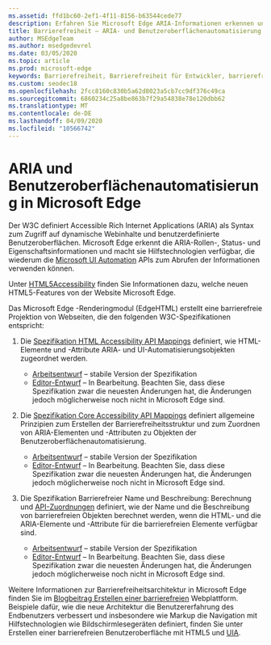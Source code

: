 ```yaml
---
ms.assetid: ffd1bc60-2ef1-4f11-8156-b63544cede77
description: Erfahren Sie Microsoft Edge ARIA-Informationen erkennen und dann hilfstechnologien zur Verfügung stellt, die dann Microsoft UI Automation APIs verwenden können.
title: Barrierefreiheit – ARIA- und Benutzeroberflächenautomatisierung
author: MSEdgeTeam
ms.author: msedgedevrel
ms.date: 03/05/2020
ms.topic: article
ms.prod: microsoft-edge
keywords: Barrierefreiheit, Barrierefreiheit für Entwickler, barrierefreie Websites, Edge, Webentwicklung, ARIA, Entwickler, UIA, Benutzeroberflächenautomatisierung
ms.custom: seodec18
ms.openlocfilehash: 2fcc8160c830b5a62d8023a5cb7cc9df376c49ca
ms.sourcegitcommit: 6860234c25a8be863b7f29a54838e78e120dbb62
ms.translationtype: MT
ms.contentlocale: de-DE
ms.lasthandoff: 04/09/2020
ms.locfileid: "10566742"
---
```

# ARIA und Benutzeroberflächenautomatisierung in Microsoft Edge

Der W3C definiert Accessible Rich Internet Applications (ARIA) als Syntax zum Zugriff auf dynamische Webinhalte und benutzerdefinierte Benutzeroberflächen. Microsoft Edge erkennt die ARIA-Rollen-, Status- und Eigenschaftsinformationen und macht sie Hilfstechnologien verfügbar, die wiederum die [Microsoft UI Automation](https://blogs.msdn.microsoft.com/winuiautomation/) APIs zum Abrufen der Informationen verwenden können.

Unter [HTML5Accessibility](https://html5accessibility.com) finden Sie Informationen dazu, welche neuen HTML5-Features von der Website Microsoft Edge.

Das Microsoft Edge -Renderingmodul (EdgeHTML) erstellt eine barrierefreie Projektion von Webseiten, die den folgenden W3C-Spezifikationen entspricht:

1. Die [Spezifikation HTML Accessibility API Mappings](https://w3.org/TR/html-aam-1.0/) definiert, wie HTML-Elemente und -Attribute ARIA- und UI-Automatisierungsobjekten zugeordnet werden.
   * [Arbeitsentwurf](https://w3.org/TR/html-aam-1.0/) – stabile Version der Spezifikation
   * [Editor-Entwurf](https://w3c.github.io/html-aam/) – In Bearbeitung. Beachten Sie, dass diese Spezifikation zwar die neuesten Änderungen hat, die Änderungen jedoch möglicherweise noch nicht in Microsoft Edge sind.


2. Die [Spezifikation Core Accessibility API Mappings](https://w3.org/TR/core-aam-1.1/) definiert allgemeine Prinzipien zum Erstellen der Barrierefreiheitsstruktur und zum Zuordnen von ARIA-Elementen und -Attributen zu Objekten der Benutzeroberflächenautomatisierung.
   * [Arbeitsentwurf](https://w3.org/TR/core-aam-1.1/) – stabile Version der Spezifikation
   * [Editor-Entwurf](https://w3c.github.io/core-aam/) – In Bearbeitung. Beachten Sie, dass diese Spezifikation zwar die neuesten Änderungen hat, die Änderungen jedoch möglicherweise noch nicht in Microsoft Edge sind.  

3. Die Spezifikation Barrierefreier Name und Beschreibung: Berechnung und [API-Zuordnungen](https://w3.org/TR/accname-aam-1.1/) definiert, wie der Name und die Beschreibung von barrierefreien Objekten berechnet werden, wenn die HTML- und die ARIA-Elemente und -Attribute für die barrierefreien Elemente verfügbar sind.
   * [Arbeitsentwurf](https://w3.org/TR/accname-aam-1.1/) – stabile Version der Spezifikation  
   * [Editor-Entwurf](https://w3c.github.io/accname/) – In Bearbeitung. Beachten Sie, dass diese Spezifikation zwar die neuesten Änderungen hat, die Änderungen jedoch möglicherweise noch nicht in Microsoft Edge sind.   

Weitere Informationen zur Barrierefreiheitsarchitektur in Microsoft Edge finden Sie im [Blogbeitrag Erstellen einer barrierefreien](https://blogs.windows.com/msedgedev/2016/04/20/building-a-more-accessible-web-platform/) Webplattform.  Beispiele dafür, wie die neue Architektur die Benutzererfahrung des Endbenutzers verbessert und insbesondere wie Markup die Navigation mit Hilfstechnologien wie Bildschirmlesegeräten definiert, finden Sie unter Erstellen einer barrierefreien Benutzeroberfläche mit HTML5 und [UIA](https://blogs.windows.com/msedgedev/2016/05/12/accessible-ux-with-html5-and-uia/).
